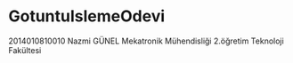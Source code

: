 # GotuntuIslemeOdevi
 2014010810010 Nazmi GÜNEL Mekatronik Mühendisliği 2.öğretim Teknoloji Fakültesi   
